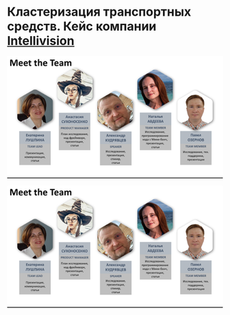 # Кластеризация транспортных средств. Кейс компании [Intellivision](https://www.intelli-vision.com/)
![image](https://github.com/NastyaSNK/MISIS_DS_Masters_degree_2020/blob/master/internal_competitions/02_semesters/hakaton_1903/team_image.png)

<div style="text-align:center"><img src="https://github.com/NastyaSNK/MISIS_DS_Masters_degree_2020/blob/master/internal_competitions/02_semesters/hakaton_1903/team_image.png" /></div>
